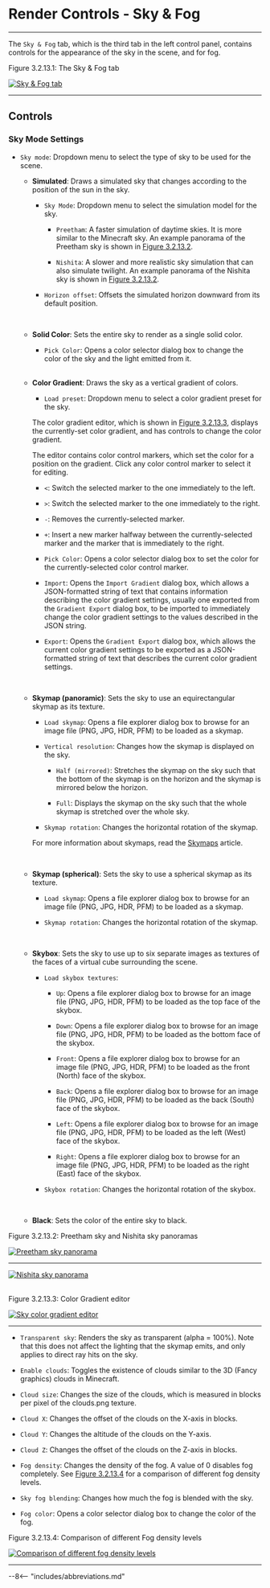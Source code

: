 # Render Controls - Sky & Fog

---

The `Sky & Fog` tab, which is the third tab in the left control panel, contains controls for the appearance of the sky in the scene, and for fog.

<div class="figure" id="figure-3-2-13-1">
  <p class="figure">
  Figure 3.2.13.1: The Sky & Fog tab
  </p>
  <div class="figureimgcontainer">
    <a href="../../../../img/user_interface/render_controls/sky_and_fog_tab.png">
      <img class="figure" src="../../../../img/user_interface/render_controls/sky_and_fog_tab.png" alt="Sky & Fog tab">
    </a>
  </div>
</div>

---

## Controls

### Sky Mode Settings

- `Sky mode`: Dropdown menu to select the type of sky to be used for the scene.

    - **Simulated**: Draws a simulated sky that changes according to the position of the sun in the sky.

	    - `Sky Mode`: Dropdown menu to select the simulation model for the sky.

		    - `Preetham`: A faster simulation of daytime skies. It is more similar to the Minecraft sky. An example panorama of the Preetham sky is shown in [Figure 3.2.13.2](#figure-3-2-13-2).

			- `Nishita`: A slower and more realistic sky simulation that can also simulate twilight. An example panorama of the Nishita sky is shown in [Figure 3.2.13.2](#figure-3-2-13-2).

		- `Horizon offset`: Offsets the simulated horizon downward from its default position.

		<br>

	- **Solid Color**: Sets the entire sky to render as a single solid color.

	    - `Pick Color`: Opens a color selector dialog box to change the color of the sky and the light emitted from it.

		<br>

	- **Color Gradient**: Draws the sky as a vertical gradient of colors.

	    - `Load preset`: Dropdown menu to select a color gradient preset for the sky.

		The color gradient editor, which is shown in [Figure 3.2.13.3](#figure-3-2-13-3), displays the currently-set color gradient, and has controls to change the color gradient.

		The editor contains color control markers, which set the color for a position on the gradient. Click any color control marker to select it for editing.

		- `<`: Switch the selected marker to the one immediately to the left.

		- `>`: Switch the selected marker to the one immediately to the right.

		- `-`: Removes the currently-selected marker.

		- `+`: Insert a new marker halfway between the currently-selected marker and the marker that is immediately to the right.

		- `Pick Color`: Opens a color selector dialog box to set the color for the currently-selected color control marker.

		- `Import`: Opens the `Import Gradient` dialog box, which allows a JSON-formatted string of text that contains information describing the color gradient settings, usually one exported from the `Gradient Export` dialog box, to be imported to immediately change the color gradient settings to the values described in the JSON string.

		- `Export`: Opens the `Gradient Export` dialog box, which allows the current color gradient settings to be exported as a JSON-formatted string of text that describes the current color gradient settings.

		<br>

	- **Skymap (panoramic)**: Sets the sky to use an equirectangular skymap as its texture.

	    - `Load skymap`: Opens a file explorer dialog box to browse for an image file (PNG, JPG, HDR, PFM) to be loaded as a skymap.

		- `Vertical resolution`: Changes how the skymap is displayed on the sky.

		    - `Half (mirrored)`: Stretches the skymap on the sky such that the bottom of the skymap is on the horizon and the skymap is mirrored below the horizon.

			- `Full`: Displays the skymap on the sky such that the whole skymap is stretched over the whole sky.

		- `Skymap rotation`: Changes the horizontal rotation of the skymap.

		For more information about skymaps, read the [Skymaps](../../../other_topics/skymaps) article.

		<br>

	- **Skymap (spherical)**: Sets the sky to use a spherical skymap as its texture.

	    - `Load skymap`: Opens a file explorer dialog box to browse for an image file (PNG, JPG, HDR, PFM) to be loaded as a skymap.

		- `Skymap rotation`: Changes the horizontal rotation of the skymap.

		<br>

	- **Skybox**: Sets the sky to use up to six separate images as textures of the faces of a virtual cube surrounding the scene.

	    - `Load skybox textures`:

		    - `Up`: Opens a file explorer dialog box to browse for an image file (PNG, JPG, HDR, PFM) to be loaded as the top face of the skybox.

			- `Down`: Opens a file explorer dialog box to browse for an image file (PNG, JPG, HDR, PFM) to be loaded as the bottom face of the skybox.

			- `Front`: Opens a file explorer dialog box to browse for an image file (PNG, JPG, HDR, PFM) to be loaded as the front (North) face of the skybox.

			- `Back`: Opens a file explorer dialog box to browse for an image file (PNG, JPG, HDR, PFM) to be loaded as the back (South) face of the skybox.

			- `Left`: Opens a file explorer dialog box to browse for an image file (PNG, JPG, HDR, PFM) to be loaded as the left (West) face of the skybox.

			- `Right`: Opens a file explorer dialog box to browse for an image file (PNG, JPG, HDR, PFM) to be loaded as the right (East) face of the skybox.

		- `Skybox rotation`: Changes the horizontal rotation of the skybox.

		<br>

	- **Black**: Sets the color of the entire sky to black.

<div class="figure" id="figure-3-2-13-2">
  <p class="figure">
  Figure 3.2.13.2: Preetham sky and Nishita sky panoramas
  </p>
  <div class="figureimgcontainer">
    <a href="../../../../img/examples/render_controls/sky_and_fog/preetham_panorama.png">
      <img class="figure" src="../../../../img/examples/render_controls/sky_and_fog/preetham_panorama.png" alt="Preetham sky panorama">
    </a>
    <hr>
    <a href="../../../../img/examples/render_controls/sky_and_fog/nishita_panorama.png">
      <img class="figure" src="../../../../img/examples/render_controls/sky_and_fog/nishita_panorama.png" alt="Nishita sky panorama">
    </a>
  </div>
</div>

<br>

<div class="figure" id="figure-3-2-13-3">
  <p class="figure">
  Figure 3.2.13.3: Color Gradient editor
  </p>
  <div class="figureimgcontainer">
    <a href="../../../../img/user_interface/render_controls/sky_color_gradient.png">
      <img class="figure" src="../../../../img/user_interface/render_controls/sky_color_gradient.png" alt="Sky color gradient editor">
    </a>
  </div>
</div>

---

- `Transparent sky`: Renders the sky as transparent (alpha = 100%). Note that this does not affect the lighting that the skymap emits, and only applies to direct ray hits on the sky.

- `Enable clouds`: Toggles the existence of clouds similar to the 3D (Fancy graphics) clouds in Minecraft.

- `Cloud size`: Changes the size of the clouds, which is measured in blocks per pixel of the clouds.png texture.

- `Cloud X`: Changes the offset of the clouds on the X-axis in blocks.

- `Cloud Y`: Changes the altitude of the clouds on the Y-axis.

- `Cloud Z`: Changes the offset of the clouds on the Z-axis in blocks.

- `Fog density`: Changes the density of the fog. A value of 0 disables fog completely. See [Figure 3.2.13.4](#figure-3-2-13-4) for a comparison of different fog density levels.

- `Sky fog blending`: Changes how much the fog is blended with the sky.

- `Fog color`: Opens a color selector dialog box to change the color of the fog.

<div class="figure" id="figure-3-2-13-4">
  <p class="figure">
  Figure 3.2.13.4: Comparison of different Fog density levels
  </p>
  <div class="figureimgcontainer">
    <a href="../../../../img/examples/render_controls/sky_and_fog/fog_comparison.png">
      <img class="figure" src="../../../../img/examples/render_controls/sky_and_fog/fog_comparison.png" alt="Comparison of different fog density levels">
    </a>
  </div>
</div>

---

--8<-- "includes/abbreviations.md"
